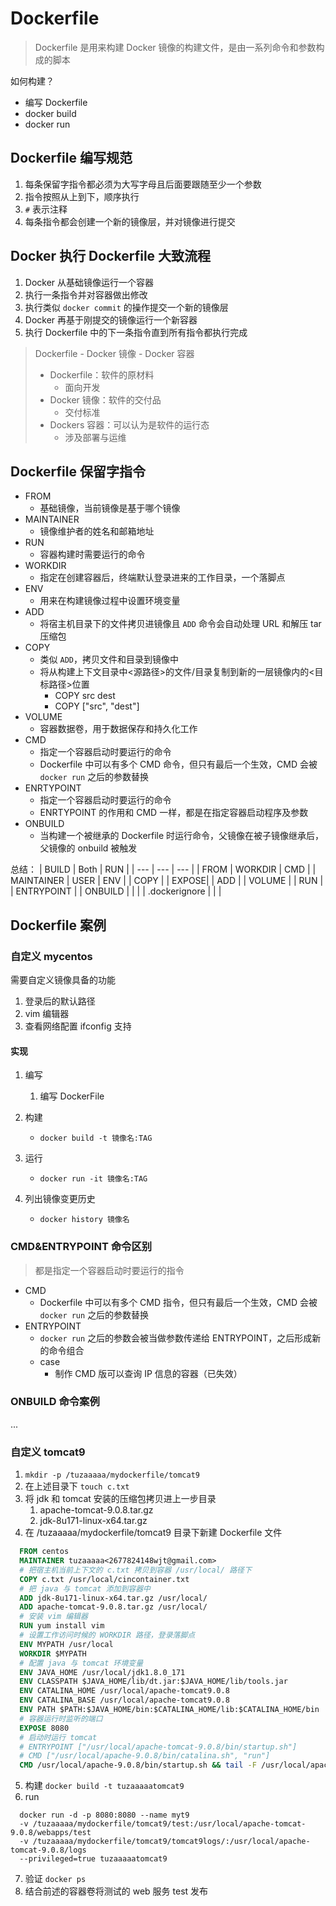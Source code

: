 # Dockerfile
> Dockerfile 是用来构建 Docker 镜像的构建文件，是由一系列命令和参数构成的脚本

如何构建？
- 编写 Dockerfile
- docker build
- docker run

## Dockerfile 编写规范
1. 每条保留字指令都必须为大写字母且后面要跟随至少一个参数
2. 指令按照从上到下，顺序执行
3. `#` 表示注释
4. 每条指令都会创建一个新的镜像层，并对镜像进行提交

## Docker 执行 Dockerfile 大致流程
1. Docker 从基础镜像运行一个容器
2. 执行一条指令并对容器做出修改
3. 执行类似 `docker commit` 的操作提交一个新的镜像层
4. Docker 再基于刚提交的镜像运行一个新容器
5. 执行 Dockerfile 中的下一条指令直到所有指令都执行完成

> Dockerfile - Docker 镜像 - Docker 容器
> - Dockerfile：软件的原材料
>   - 面向开发
> - Docker 镜像：软件的交付品
>   - 交付标准
> - Dockers 容器：可以认为是软件的运行态
>   - 涉及部署与运维

## Dockerfile 保留字指令
- FROM
  - 基础镜像，当前镜像是基于哪个镜像
- MAINTAINER
  - 镜像维护者的姓名和邮箱地址
- RUN
  - 容器构建时需要运行的命令
- WORKDIR
  - 指定在创建容器后，终端默认登录进来的工作目录，一个落脚点
- ENV
  - 用来在构建镜像过程中设置环境变量
- ADD
  - 将宿主机目录下的文件拷贝进镜像且 `ADD` 命令会自动处理 URL 和解压 tar 压缩包
- COPY
  - 类似 `ADD`，拷贝文件和目录到镜像中
  - 将从构建上下文目录中<源路径>的文件/目录复制到新的一层镜像内的<目标路径>位置
    - COPY src dest
    - COPY ["src", "dest"]
- VOLUME
  - 容器数据卷，用于数据保存和持久化工作
- CMD
  - 指定一个容器启动时要运行的命令
  - Dockerfile 中可以有多个 CMD 命令，但只有最后一个生效，CMD 会被 `docker run` 之后的参数替换 
- ENRTYPOINT
  - 指定一个容器启动时要运行的命令
  - ENRTYPOINT 的作用和 CMD 一样，都是在指定容器启动程序及参数
- ONBUILD
  - 当构建一个被继承的 Dockerfile 时运行命令，父镜像在被子镜像继承后，父镜像的 onbuild 被触发

总结：
| BUILD | Both | RUN |
| --- | --- | --- |
| FROM | WORKDIR | CMD |
| MAINTAINER | USER | ENV |
| COPY | | EXPOSE|
| ADD | | VOLUME |
| RUN | | ENTRYPOINT |
| ONBUILD | | |
| .dockerignore | | |

## Dockerfile 案例
### 自定义 mycentos
需要自定义镜像具备的功能
1. 登录后的默认路径
2. vim 编辑器
3. 查看网络配置 ifconfig 支持

#### 实现
1. 编写
   1. 编写 DockerFile

2. 构建
   - `docker build -t 镜像名:TAG`
3. 运行
   - `docker run -it 镜像名:TAG`
3. 列出镜像变更历史
   - `docker history 镜像名`

### CMD&ENTRYPOINT 命令区别
> 都是指定一个容器启动时要运行的指令
- CMD
  - Dockerfile 中可以有多个 CMD 指令，但只有最后一个生效，CMD 会被 `docker run` 之后的参数替换
- ENTRYPOINT
  - `docker run` 之后的参数会被当做参数传递给 ENTRYPOINT，之后形成新的命令组合
  - case
    - 制作 CMD 版可以查询 IP 信息的容器（已失效）

### ONBUILD 命令案例
...

### 自定义 tomcat9
1. `mkdir -p /tuzaaaaa/mydockerfile/tomcat9`
2. 在上述目录下 `touch c.txt` 
3. 将 jdk 和 tomcat 安装的压缩包拷贝进上一步目录
   1. apache-tomcat-9.0.8.tar.gz
   2. jdk-8u171-linux-x64.tar.gz
4. 在 /tuzaaaaa/mydockerfile/tomcat9 目录下新建 Dockerfile 文件
```Dockerfile
  FROM centos
  MAINTAINER tuzaaaaa<2677824148wjt@gmail.com>
  # 把宿主机当前上下文的 c.txt 拷贝到容器 /usr/local/ 路径下
  COPY c.txt /usr/local/cincontainer.txt
  # 把 java 与 tomcat 添加到容器中
  ADD jdk-8u171-linux-x64.tar.gz /usr/local/
  ADD apache-tomcat-9.0.8.tar.gz /usr/local/
  # 安装 vim 编辑器
  RUN yum install vim
  # 设置工作访问时候的 WORKDIR 路径，登录落脚点
  ENV MYPATH /usr/local
  WORKDIR $MYPATH
  # 配置 java 与 tomcat 环境变量
  ENV JAVA_HOME /usr/local/jdk1.8.0_171
  ENV CLASSPATH $JAVA_HOME/lib/dt.jar:$JAVA_HOME/lib/tools.jar
  ENV CATALINA_HOME /usr/local/apache-tomcat9.0.8
  ENV CATALINA_BASE /usr/local/apache-tomcat9.0.8
  ENV PATH $PATH:$JAVA_HOME/bin:$CATALINA_HOME/lib:$CATALINA_HOME/bin
  # 容器运行时监听的端口
  EXPOSE 8080
  # 启动时运行 tomcat
  # ENTRYPOINT ["/usr/local/apache-tomcat-9.0.8/bin/startup.sh"]
  # CMD ["/usr/local/apache-9.0.8/bin/catalina.sh", "run"]
  CMD /usr/local/apache-9.0.8/bin/startup.sh && tail -F /usr/local/apache-tomcat-9.0.8/bin/logs/catalina.out
```
5. 构建
`docker build -t tuzaaaaatomcat9`
6. run
```shell
  docker run -d -p 8080:8080 --name myt9
  -v /tuzaaaaa/mydockerfile/tomcat9/test:/usr/local/apache-tomcat-9.0.8/webapps/test
  -v /tuzaaaaa/mydockerfile/tomcat9/tomcat9logs/:/usr/local/apache-tomcat-9.0.8/logs
  --privileged=true tuzaaaaatomcat9
```
7. 验证
`docker ps`
8. 结合前述的容器卷将测试的 web 服务 test 发布
